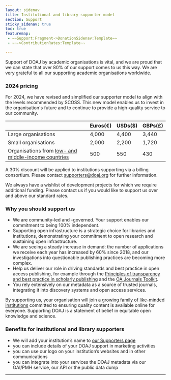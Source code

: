 ```yaml
---
layout: sidenav
title: Institutional and library supporter model
section: Support
sticky_sidenav: true
toc: true
featuremap:
 - ~~Support:Fragment->DonationSidenav:Template~~
 - ~~->ContributionRates:Template~~

---
```


Support of DOAJ by academic organisations is vital, and we are proud that we can state that over 80% of our support comes to us this way. We are very grateful to all our supporting academic organisations worldwide.

### 2024 pricing

For 2024, we have revised and simplified our supporter model to align with the levels recommended by SCOSS. This new model enables us to invest in the organisation's future and to continue to provide a high-quality service to our community.

|                     | Euros(€) | USDs($) | GBPs(£) |
|---------------------|----------|---------|---------|
| Large organisations | 4,000    | 4,400   | 3,440   |
| Small organisations | 2,000    | 2,200   | 1,720   |
| Organisations from [low- and middle-income countries](https://datatopics.worldbank.org/world-development-indicators/the-world-by-income-and-region.html) | 500 | 550 | 430 |

A 30% discount will be applied to institutions supporting via a billing consortium. Please contact [supporters@doaj.org](mailto:supporters@doaj.org) for further information.

We always have a wishlist of development projects for which we require additional funding. Please contact us if you would like to support us over and above our standard rates.

### Why you should support us

- We are community-led and -governed. Your support enables our commitment to being 100% independent.
- Supporting open infrastructure is a strategic choice for libraries and institutions, demonstrating your commitment to open research and sustaining open infrastructure.
- We are seeing a steady increase in demand: the number of applications we receive each year has increased by 60% since 2018, and our investigations into questionable publishing practices are becoming more complex.
- Help us deliver our role in driving standards and best practice in open access publishing, for example through the [Principles of transparency and best practice in scholarly publishing](/apply/transparency/) and the [OA Journals Toolkit](https://www.oajournals-toolkit.org/).
- You rely extensively on our metadata as a source of trusted journals, integrating it into discovery systems and open access services.

By supporting us, your organisation will join [a growing family of like-minded institutions](/support/supporters/) committed to ensuring quality content is available online for everyone. Supporting DOAJ is a statement of belief in equitable open knowledge and science.

### Benefits for institutional and library supporters

- We will add your institution’s name to [our Supporters page](/support/supporters/)
- you can include details of your DOAJ support in marketing activities
- you can use our logo on your institution’s websites and in other communications
- you can integrate into your services the DOAJ metadata via our OAI/PMH service, our API or the public data dump

---
